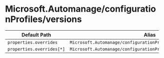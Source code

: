 # Microsoft.Automanage/configurationProfiles/versions

| Default Path | Alias |
|---|---|
| `properties.overrides` | `Microsoft.Automanage/configurationProfiles/versions/overrides` |
| `properties.overrides[*]` | `Microsoft.Automanage/configurationProfiles/versions/overrides[*]` |

